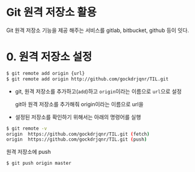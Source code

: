 # Git 원격 저장소 활용

Git 원격 저장소 기능을 제공 해주는 서비스를 gitlab, bitbucket, github 등이 잇다.

# 0. 원격 저장소 설정

```bash
$ git remote add origin {url}
$ git remote add origin http://github.com/gockdrjqnr/TIL.git
```

* git, 원격 저장소를 추가하고(`add`)하고 `origin`이라는 이름으로 `url`으로 설정

  git아 원격 저장소를 추가해줘 origin이라는 이름으로 url을

* 설정된 저장소를 확인하기 위해서는 아래의 명령어를 실행

```bash
$ git remote -v
origin  https://github.com/gockdrjqnr/TIL.git (fetch)
origin  https://github.com/gockdrjqnr/TIL.git (push)
```

원격 저장소에 push

```bash
$ git push origin master
```

